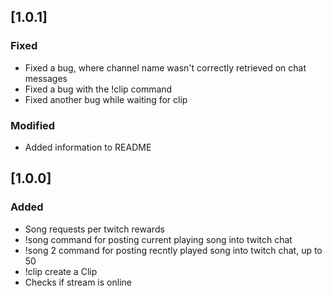 ## [1.0.1]
### Fixed
- Fixed a bug, where channel name wasn't correctly retrieved on chat messages
- Fixed a bug with the !clip command
- Fixed another bug while waiting for clip

### Modified
- Added information to README

## [1.0.0]
### Added
- Song requests per twitch rewards
- !song command for posting current playing song into twitch chat
- !song 2 command for posting recntly played song into twitch chat, up to 50
- !clip create a Clip
- Checks if stream is online 